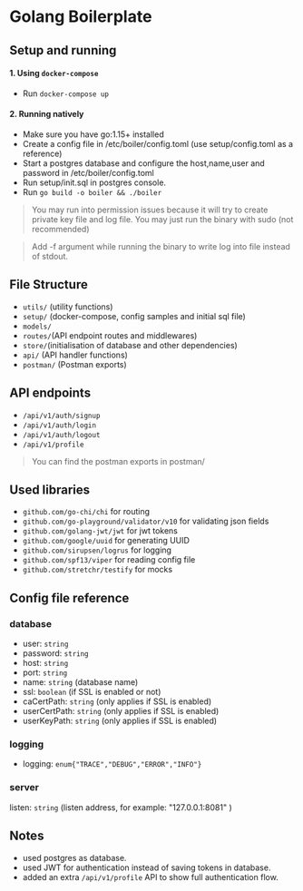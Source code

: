 # Golang Boilerplate

## Setup and running

#### 1. Using `docker-compose`
- Run `docker-compose up`

#### 2. Running natively

- Make sure you have go:1.15+ installed
- Create a config file in /etc/boiler/config.toml (use setup/config.toml as a reference)
- Start a postgres database and configure the host,name,user and password in /etc/boiler/config.toml
- Run setup/init.sql in postgres console.
- Run `go build -o boiler && ./boiler`
> You may run into permission issues because it will try to create private key file and log file.
> You may just run the binary with sudo (not recommended)

> Add -f argument while running the binary to write log into file instead of stdout.


## File Structure

- `utils/` (utility functions)
- `setup/` (docker-compose, config samples and initial sql file)
- `models/` 
- `routes/`(API endpoint routes and middlewares) 
- `store/`(initialisation of database and other dependencies)
- `api/` (API handler functions)
- `postman/` (Postman exports)


## API endpoints

- `/api/v1/auth/signup` 
- `/api/v1/auth/login` 
- `/api/v1/auth/logout` 
- `/api/v1/profile`

> You can find the postman exports in postman/

## Used libraries

- `github.com/go-chi/chi` for routing 
- `github.com/go-playground/validator/v10` for validating json fields
- `github.com/golang-jwt/jwt` for jwt tokens 
- `github.com/google/uuid` for generating UUID 
- `github.com/sirupsen/logrus` for logging
- `github.com/spf13/viper` for reading config file
- `github.com/stretchr/testify` for mocks

## Config file reference

### database
- user: `string`   
- password: `string` 
- host: `string`
- port: `string`
- name: `string` (database name)
- ssl: `boolean` (if SSL is enabled or not)
- caCertPath: `string`  (only applies if SSL is enabled)
- userCertPath: `string` (only applies if SSL is enabled)
- userKeyPath: `string` (only applies if SSL is enabled)

### logging
- logging: `enum{"TRACE","DEBUG","ERROR","INFO"}` 

### server
listen: `string` (listen address, for example: "127.0.0.1:8081" )


## Notes
- used postgres as database.
- used JWT for authentication instead of saving tokens in database.
- added an extra `/api/v1/profile` API to show full authentication flow.
   
